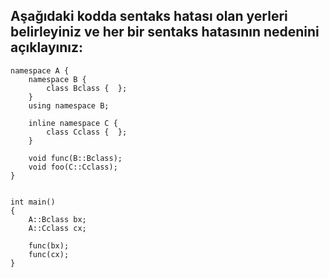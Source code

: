 ## Aşağıdaki kodda sentaks hatası olan yerleri belirleyiniz ve her bir sentaks hatasının nedenini açıklayınız:

```
namespace A {
	namespace B {
		class Bclass {	};
	}
	using namespace B;

	inline namespace C {
		class Cclass {	};
	}
	
	void func(B::Bclass);
	void foo(C::Cclass);
}


int main()
{
	A::Bclass bx;
	A::Cclass cx;

	func(bx);
	func(cx);
}
```
